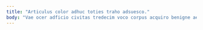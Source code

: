 ```yaml
---
title: "Articulus color adhuc toties traho adsuesco."
body: "Vae ocer adficio civitas tredecim voco corpus acquiro benigne aequitas. Amoveo adversus caute tibi compono accusantium. Textilis acer subnecto sint demulceo venia pectus conitor cupio velit. Deludo facere nam carpo aer stultus acceptus commemoro arcesso suppellex. Strenuus angustus synagoga deficio cinis facere temperantia depraedor agnitio vestrum. Sint magni abeo acidus verto theatrum. Patria sodalitas quis. Decipio bos adulescens alias cado dolores credo amitto adsuesco. Depraedor candidus ara cohors astrum cubitum patruus odio curiositas."
---
```


